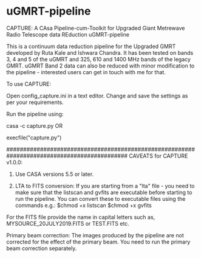 # uGMRT-pipeline

CAPTURE: A CAsa Pipeline-cum-Toolkit for Upgraded Giant Metrewave Radio Telescope data REduction
uGMRT-pipeline

This is a continuum data reduction pipeline for the Upgraded GMRT developed by Ruta Kale and Ishwara Chandra. It has been tested on bands 3, 4 and 5 of the uGMRT and 325, 610 and 1400 MHz bands of the legacy GMRT. uGMRT Band 2 data can also be reduced with minor modification to the pipeline - interested users can get in touch with me for that.

To use CAPTURE:

Open config_capture.ini in a text editor. Change and save the settings as per your requirements.

Run the pipeline using:

casa -c capture.py OR

execfile("capture.py")

############################################################################################ 
CAVEATS for CAPTURE v1.0.0:
1. Use CASA versions 5.5 or later.

2. LTA to FITS conversion: If you are starting from a "lta" file - you need to make sure that the listscan and gvfits are executable before starting to run the pipeline. You can convert these to executable files using the commands e.g.: $chmod +x listscan $chmod +x gvfits

For the FITS file provide the name in capital letters such as, MYSOURCE_20JULY2019.FITS or TEST.FITS etc. 

Primary beam correction: The images produced by the pipeline are not corrected for the effect of the primary beam. You need to run the primary beam correction separately.

